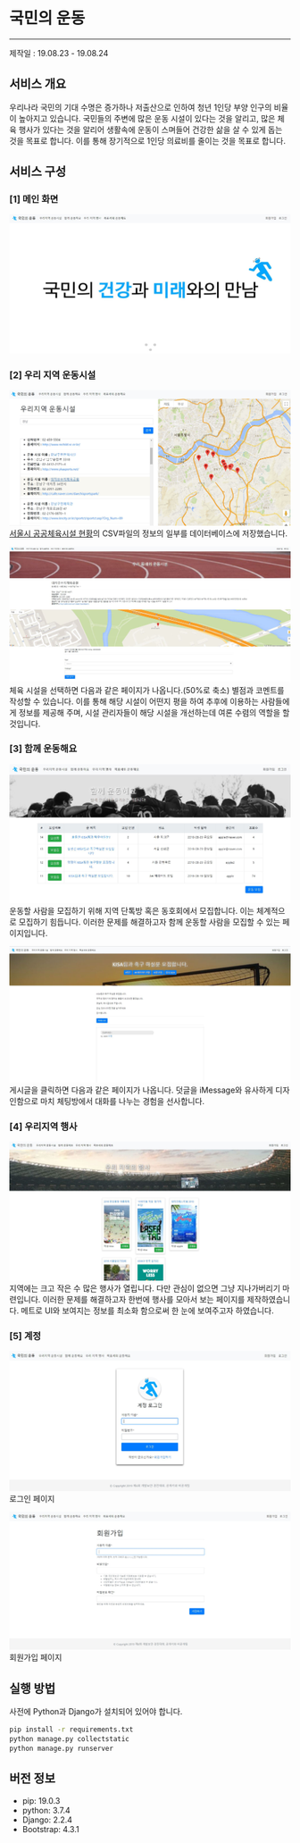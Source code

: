 #  국민의 운동
------------
제작일 : 19.08.23 - 19.08.24


## 서비스 개요
우리나라 국민의 기대 수명은 증가하나 저출산으로 인하여 청년 1인당 부양 인구의 비율이 높아지고 있습니다. 국민들의 주변에 많은 운동 시설이 있다는 것을 알리고, 많은 체육 행사가 있다는 것을 알리어 생활속에 운동이 스며들어 건강한 삶을 살 수 있게 돕는 것을 목표로 합니다. 이를 통해 장기적으로 1인당 의료비를 줄이는 것을 목표로 합니다.

## 서비스 구성 

### [1] 메인 화면
![main](./img/main.jpg)


### [2] 우리 지역 운동시설 
![1-1](./img/1_1.jpg)
[서울시 공공체육시설 현황](http://data.seoul.go.kr/dataList/datasetView.do?infId=OA-1115&srvType=S&serviceKind=1&currentPageNo=1)의 CSV파일의 정보의 일부를 데이터베이스에 저장했습니다. 

![1-2](./img/1_2.jpg)
체육 시설을 선택하면 다음과 같은 페이지가 나옵니다.(50%로 축소) 별점과 코멘트를 작성할 수 있습니다. 이를 통해 해당 시설이 어떤지 평을 하여 추후에 이용하는 사람들에게 정보를 제공해 주며, 시설 관리자들이 해당 시설을 개선하는데 여론 수렴의 역할을 할 것입니다. 


### [3] 함께 운동해요
![2-1](./img/2_1.jpg)
운동할 사람을 모집하기 위해 지역 단톡방 혹은 동호회에서 모집합니다. 이는 체계적으로 모집하기 힘듭니다. 이러한 문제를 해결하고자 함께 운동할 사람을 모집할 수 있는 페이지입니다. 

![2-1](./img/2_2.jpg)
게시글을 클릭하면 다음과 같은 페이지가 나옵니다. 덧글을 iMessage와 유사하게 디자인함으로 마치 체팅방에서 대화를 나누는 경험을 선사합니다. 

### [4] 우리지역 행사
![3-1](./img/3_1.jpg)
지역에는 크고 작은 수 많은 행사가 열립니다. 다만 관심이 없으면 그냥 지나가버리기 마련입니다. 이러한 문제를 해결하고자 한번에 행사를 모아서 보는 페이지를 제작하였습니다. 메트로 UI와 보여지는 정보를 최소화 함으로써 한 눈에 보여주고자 하였습니다. 


### [5] 계정

![1-1](./img/login.jpg)
로그인 페이지 

![1-1](./img/register.jpg)
회원가입 페이지


## 실행 방법
사전에 Python과 Django가 설치되어 있어야 합니다.  

``` cmd
pip install -r requirements.txt
python manage.py collectstatic
python manage.py runserver
```


## 버전 정보
- pip: 19.0.3
- python: 3.7.4
- Django: 2.2.4
- Bootstrap: 4.3.1
